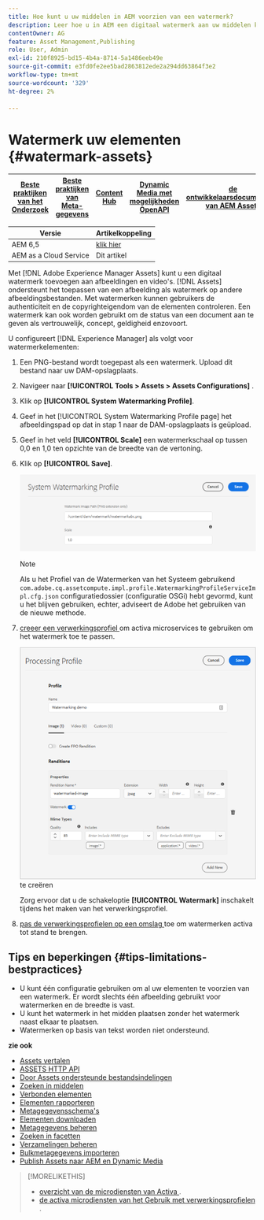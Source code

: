 ```yaml
---
title: Hoe kunt u uw middelen in AEM voorzien van een watermerk?
description: Leer hoe u in AEM een digitaal watermerk aan uw middelen kunt toevoegen. Met watermerken kunnen gebruikers de authenticiteit en de copyrighteigendom van de elementen controleren.
contentOwner: AG
feature: Asset Management,Publishing
role: User, Admin
exl-id: 210f8925-bd15-4b4a-8714-5a1486eeb49e
source-git-commit: e3fd0fe2ee5bad2863812ede2a294dd63864f3e2
workflow-type: tm+mt
source-wordcount: '329'
ht-degree: 2%

---
```


# Watermerk uw elementen {#watermark-assets}

| [ Beste praktijken van het Onderzoek ](/help/assets/search-best-practices.md) | [ Beste praktijken van Meta-gegevens ](/help/assets/metadata-best-practices.md) | [ Content Hub ](/help/assets/product-overview.md) | [ Dynamic Media met mogelijkheden OpenAPI ](/help/assets/dynamic-media-open-apis-overview.md) | [ de ontwikkelaarsdocumentatie van AEM Assets ](https://developer.adobe.com/experience-cloud/experience-manager-apis/) |
| ------------- | --------------------------- |---------|----|-----|

| Versie | Artikelkoppeling |
| -------- | ---------------------------- |
| AEM 6,5 | [ klik hier ](https://experienceleague.adobe.com/docs/experience-manager-65/assets/administer/watermarking.html) |
| AEM as a Cloud Service | Dit artikel |

Met [!DNL Adobe Experience Manager Assets] kunt u een digitaal watermerk toevoegen aan afbeeldingen en video&#39;s. [!DNL Assets] ondersteunt het toepassen van een afbeelding als watermerk op andere afbeeldingsbestanden. Met watermerken kunnen gebruikers de authenticiteit en de copyrighteigendom van de elementen controleren. Een watermerk kan ook worden gebruikt om de status van een document aan te geven als vertrouwelijk, concept, geldigheid enzovoort.

U configureert [!DNL Experience Manager] als volgt voor watermerkelementen:

1. Een PNG-bestand wordt toegepast als een watermerk. Upload dit bestand naar uw DAM-opslagplaats.

1. Navigeer naar **[!UICONTROL Tools > Assets > Assets Configurations]** .

1. Klik op **[!UICONTROL System Watermarking Profile]**.

1. Geef in het [!UICONTROL System Watermarking Profile page] het afbeeldingspad op dat in stap 1 naar de DAM-opslagplaats is geüpload.

1. Geef in het veld **[!UICONTROL Scale]** een watermerkschaal op tussen 0,0 en 1,0 ten opzichte van de breedte van de vertoning.

1. Klik op **[!UICONTROL Save]**.

   ![ Detector van de Duplicatie van Activa ](assets/system-watermarking-profile.png)

   >[!NOTE]
   >
   >Als u het Profiel van de Watermerken van het Systeem gebruikend `com.adobe.cq.assetcompute.impl.profile.WatermarkingProfileServiceImpl.cfg.json` configuratiedossier (configuratie OSGi) hebt gevormd, kunt u het blijven gebruiken, echter, adviseert de Adobe het gebruiken van de nieuwe methode.


1. [ creeer een verwerkingsprofiel ](/help/assets/asset-microservices-configure-and-use.md#create-custom-profile) om activa microservices te gebruiken om het watermerk toe te passen.

   ![ de verwerkingsprofiel van activa om watermerk ](assets/watermark-processing-profile.png) te creëren

   Zorg ervoor dat u de schakeloptie **[!UICONTROL Watermark]** inschakelt tijdens het maken van het verwerkingsprofiel.

1. [ pas de verwerkingsprofielen op een omslag ](/help/assets/asset-microservices-configure-and-use.md#use-profiles) toe om watermerken activa tot stand te brengen.

## Tips en beperkingen {#tips-limitations-bestpractices}

* U kunt één configuratie gebruiken om al uw elementen te voorzien van een watermerk. Er wordt slechts één afbeelding gebruikt voor watermerken en de breedte is vast.
* U kunt het watermerk in het midden plaatsen zonder het watermerk naast elkaar te plaatsen.
* Watermerken op basis van tekst worden niet ondersteund.

**zie ook**

* [Assets vertalen](translate-assets.md)
* [ASSETS HTTP API](mac-api-assets.md)
* [Door Assets ondersteunde bestandsindelingen](file-format-support.md)
* [Zoeken in middelen](search-assets.md)
* [Verbonden elementen](use-assets-across-connected-assets-instances.md)
* [Elementen rapporteren](asset-reports.md)
* [Metagegevensschema&#39;s](metadata-schemas.md)
* [Elementen downloaden](download-assets-from-aem.md)
* [Metagegevens beheren](manage-metadata.md)
* [Zoeken in facetten](search-facets.md)
* [Verzamelingen beheren](manage-collections.md)
* [Bulkmetagegevens importeren](metadata-import-export.md)
* [Publish Assets naar AEM en Dynamic Media](/help/assets/publish-assets-to-aem-and-dm.md)

>[!MORELIKETHIS]
>
>* [ overzicht van de microdiensten van Activa ](/help/assets/asset-microservices-overview.md).
>* [ de activa microdiensten van het Gebruik met verwerkingsprofielen ](/help/assets/asset-microservices-configure-and-use.md).
